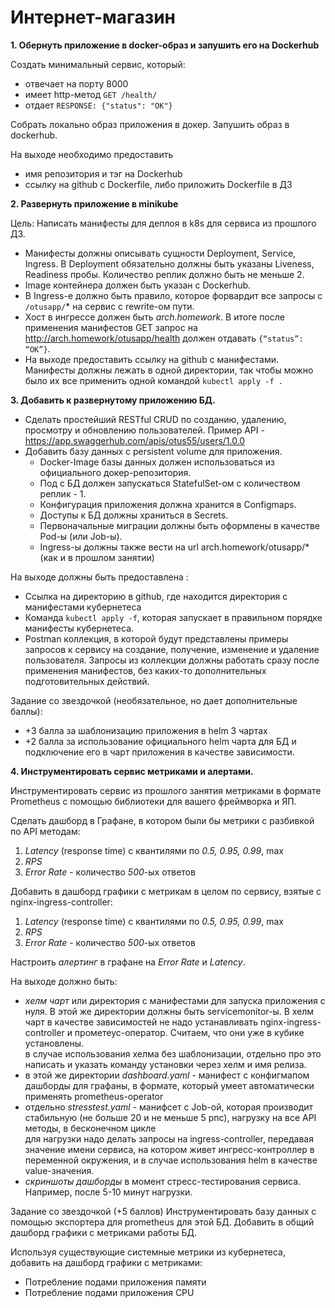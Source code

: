 # Интернет-магазин  
  
**1. Обернуть приложение в docker-образ и запушить его на Dockerhub**
  
Создать минимальный сервис, который:
 - отвечает на порту 8000
 - имеет http-метод  `GET /health/`
 - отдает `RESPONSE: {"status": "OK"}`
     
Cобрать локально образ приложения в докер.
Запушить образ в dockerhub.

На выходе необходимо предоставить 
 - имя репозитория и тэг на Dockerhub 
 - ссылку на github c Dockerfile, либо приложить Dockerfile в ДЗ
 
**2. Развернуть приложение в minikube**
 
 Цель: Написать манифесты для деплоя в k8s для сервиса из прошлого ДЗ. 
  - Манифесты должны описывать сущности Deployment, Service, Ingress. В Deployment обязательно должны быть указаны Liveness, Readiness пробы. Количество реплик должно быть не меньше 2. 
  - Image контейнера должен быть указан с Dockerhub. 
  - В Ingress-е должно быть правило, которое форвардит все запросы с `/otusapp/`* на сервис с rewrite-ом пути. 
  - Хост в ингрессе должен быть *arch.homework*. В итоге после применения манифестов GET запрос на http://arch.homework/otusapp/health должен отдавать `{“status”: “OK”}`. 
  - На выходе предоставить ссылку на github c манифестами. Манифесты должны лежать в одной директории, так чтобы можно было их все применить одной командой `kubectl apply -f .`
  
**3. Добавить к развернутому приложению БД.**
  
   - Сделать простейший RESTful CRUD по созданию, удалению, просмотру и обновлению пользователей.
  Пример API - https://app.swaggerhub.com/apis/otus55/users/1.0.0
   - Добавить базу данных с persistent volume для приложения.
     - Docker-Image базы данных должен использоваться из официального докер-репозитория.
     - Под с БД должен запускаться StatefulSet-ом с количеством реплик - 1.
     - Конфигурация приложения должна хранится в Configmaps.
     - Доступы к БД должны храниться в Secrets.
     - Первоначальные миграции должны быть оформлены в качестве Pod-ы (или Job-ы).
     - Ingress-ы должны также вести на url arch.homework/otusapp/* (как и в прошлом занятии)
    
  На выходе должны быть предоставлена :
   - Cсылка на директорию в github, где находится директория с манифестами кубернетеса
   - Команда `kubectl apply -f`, которая запускает в правильном порядке манифесты кубернетеса.
   - Postman коллекция, в которой будут представлены примеры запросов к сервису на создание, получение, изменение и удаление пользователя. Запросы из коллекции должны работать сразу после применения манифестов, без каких-то дополнительных подготовительных действий.
    
  Задание со звездочкой (необязательное, но дает дополнительные баллы):  
   - +3 балла за шаблонизацию приложения в helm 3 чартах  
   - +2 балла за использование официального helm чарта для БД и подключение его в чарт приложения в качестве зависимости.

**4. Инструментировать сервис метриками и алертами.**

Инструментировать сервис из прошлого занятия метриками в формате Prometheus с помощью библиотеки для вашего фреймворка и ЯП.
  
Сделать дашборд в Графане, в котором были бы метрики с разбивкой по API методам:
1. *Latency* (response time) с квантилями по *0.5, 0.95, 0.99*, max
2. *RPS*
3. *Error Rate* - количество *500*-ых ответов 
  
Добавить в дашборд графики с метрикам в целом по сервису, взятые с nginx-ingress-controller:
1. *Latency* (response time) с квантилями по *0.5, 0.95, 0.99*, max
2. *RPS*
3. *Error Rate* - количество *500*-ых ответов
 
Настроить *алертинг* в графане на *Error Rate* и *Latency*.
  
На выходе должно быть:
 - *хелм чарт* или директория с манифестами для запуска приложения с нуля. В этой же директории должны быть servicemonitor-ы. В хелм чарт в качестве зависимостей не надо устанавливать nginx-ingress-controller и прометеус-оператор. Считаем, что они уже в кубике установлены.  
   в случае использования хелма без шаблонизации, отдельно про это написать и указать команду установки через хелм и имя релиза.
 - в этой же директории *dashboard.yaml* - манифест с конфигмапом дашборды для графаны, в формате, который умеет автоматически применять prometheus-operator
 - отдельно *stresstest.yaml* - манифсет с Job-ой, которая производит стабильную (не больше 20 и не меньше 5 рпс), нагрузку на все API методы, в бесконечном цикле  
   для нагрузки надо делать запросы на ingress-controller, передавая значение имени сервиса, на котором живет ингресс-контроллер в переменной окружения, и в случае использования helm в качестве value-значения.
 - *скриншоты дашборды* в момент стресс-тестирования сервиса. Например, после 5-10 минут нагрузки.
  
Задание со звездочкой (+5 баллов) 
Инструментировать базу данных с помощью экспортера для prometheus для этой БД.
Добавить в общий дашборд графики с метриками работы БД.

Используя существующие системные метрики из кубернетеса, добавить на дашборд графики с метриками:
 - Потребление подами приложения памяти
 - Потребление подами приложения CPU
